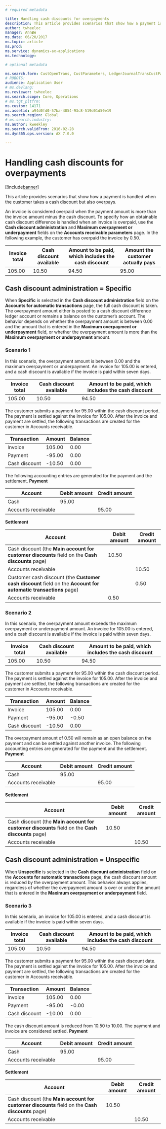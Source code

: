 ```yaml
---
# required metadata

title: Handling cash discounts for overpayments
description: This article provides scenarios that show how a payment is handled when the customer takes a cash discount but also overpays. 
author: twheeloc
manager: AnnBe
ms.date: 06/20/2017
ms.topic: article
ms.prod: 
ms.service: dynamics-ax-applications
ms.technology: 

# optional metadata

ms.search.form: CustOpenTrans, CustParameters, LedgerJournalTransCustPaym, LedgerJournalTransVendPaym, VendOpenTrans, VendParameters
# ROBOTS: 
audience: Application User
# ms.devlang: 
ms.reviewer: twheeloc
ms.search.scope: Core, Operations
# ms.tgt_pltfrm: 
ms.custom: 14171
ms.assetid: a94d0fd0-57ba-4054-93c8-519d01d50e19
ms.search.region: Global
# ms.search.industry: 
ms.author: kweekley
ms.search.validFrom: 2016-02-28
ms.dyn365.ops.version: AX 7.0.0

---
```


# Handling cash discounts for overpayments

[!include[banner](../includes/banner.md)]


This article provides scenarios that show how a payment is handled when the customer takes a cash discount but also overpays. 

An invoice is considered overpaid when the payment amount is more than the invoice amount minus the cash discount. To specify how an obtainable cash discount difference is handled when an invoice is overpaid, use the **Cash discount administration** and **Maximum overpayment or underpayment** fields on the **Accounts receivable parameters** page. In the following example, the customer has overpaid the invoice by 0.50.

| Invoice total | Cash discount available | Amount to be paid, which includes the cash discount | Amount the customer actually pays |
|---------------|-------------------------|-----------------------------------------------------|-----------------------------------|
| 105.00        | 10.50                   | 94.50                                               | 95.00                             |

## Cash discount administration = Specific
When **Specific** is selected in the **Cash discount administration** field on the **Accounts for automatic transactions** page, the full cash discount is taken. The overpayment amount either is posted to a cash discount difference ledger account or remains a balance on the customer’s account. The behavior depends on whether the overpayment amount is between 0.00 and the amount that is entered in the **Maximum overpayment or underpayment** field, or whether the overpayment amount is more than the **Maximum overpayment or underpayment** amount.

### Scenario 1

In this scenario, the overpayment amount is between 0.00 and the maximum overpayment or underpayment. An invoice for 105.00 is entered, and a cash discount is available if the invoice is paid within seven days.

| Invoice total | Cash discount available | Amount to be paid, which includes the cash discount |
|---------------|-------------------------|-----------------------------------------------------|
| 105.00        | 10.50                   | 94.50                                               |

The customer submits a payment for 95.00 within the cash discount period. The payment is settled against the invoice for 105.00. After the invoice and payment are settled, the following transactions are created for the customer in Accounts receivable.

| Transaction   | Amount | Balance |
|---------------|--------|---------|
| Invoice       | 105.00 | 0.00    |
| Payment       | -95.00 | 0.00    |
| Cash discount | -10.50 | 0.00    |

The following accounting entries are generated for the payment and the settlement. **Payment**

| Account             | Debit amount | Credit amount |
|---------------------|--------------|---------------|
| Cash                | 95.00        |               |
| Accounts receivable |              | 95.00         |

**Settlement**

| Account                                                                                                          | Debit amount | Credit amount |
|------------------------------------------------------------------------------------------------------------------|--------------|---------------|
| Cash discount (the **Main account for customer discounts** field on the **Cash discounts** page)                 | 10.50        |               |
| Accounts receivable                                                                                              |              | 10.50         |
| Customer cash discount (the **Customer cash discount** field on the **Account for automatic transactions** page) |              | 0.50          |
| Accounts receivable                                                                                              | 0.50         |               |

### Scenario 2

In this scenario, the overpayment amount exceeds the maximum overpayment or underpayment amount. An invoice for 105.00 is entered, and a cash discount is available if the invoice is paid within seven days.

| Invoice total | Cash discount available | Amount to be paid, which includes the cash discount |
|---------------|-------------------------|-----------------------------------------------------|
| 105.00        | 10.50                   | 94.50                                               |

The customer submits a payment for 95.00 within the cash discount period. The payment is settled against the invoice for 105.00. After the invoice and payment are settled, the following transactions are created for the customer in Accounts receivable.

| Transaction   | Amount | Balance |
|---------------|--------|---------|
| Invoice       | 105.00 | 0.00    |
| Payment       | -95.00 | -0.50   |
| Cash discount | -10.50 | 0.00    |

The overpayment amount of 0.50 will remain as an open balance on the payment and can be settled against another invoice. The following accounting entries are generated for the payment and the settlement. **Payment**

| Account             | Debit amount | Credit amount |
|---------------------|--------------|---------------|
| Cash                | 95.00        |               |
| Accounts receivable |              | 95.00         |

**Settlement**

| Account                                                                                          | Debit amount | Credit amount |
|--------------------------------------------------------------------------------------------------|--------------|---------------|
| Cash discount (the **Main account for customer discounts** field on the **Cash discounts** page) | 10.50        |               |
| Accounts receivable                                                                              |              | 10.50         |

## Cash discount administration = Unspecific
When **Unspecific** is selected in the **Cash discount administration** field on the **Accounts for automatic transactions** page, the cash discount amount is reduced by the overpayment amount. This behavior always applies, regardless of whether the overpayment amount is over or under the amount that is entered in the **Maximum overpayment or underpayment** field.

### Scenario 3

In this scenario, an invoice for 105.00 is entered, and a cash discount is available if the invoice is paid within seven days.

| Invoice total | Cash discount available | Amount to be paid, which includes the cash discount |
|---------------|-------------------------|-----------------------------------------------------|
| 105.00        | 10.50                   | 94.50                                               |

The customer submits a payment for 95.00 within the cash discount date. The payment is settled against the invoice for 105.00. After the invoice and payment are settled, the following transactions are created for the customer in Accounts receivable.

| Transaction   | Amount | Balance |
|---------------|--------|---------|
| Invoice       | 105.00 | 0.00    |
| Payment       | -95.00 | -0.00   |
| Cash discount | -10.00 | 0.00    |

The cash discount amount is reduced from 10.50 to 10.00. The payment and invoice are considered settled. **Payment**

| Account             | Debit amount | Credit amount |
|---------------------|--------------|---------------|
| Cash                | 95.00        |               |
| Accounts receivable |              | 95.00         |

**Settlement**

| Account                                                                                          | Debit amount | Credit amount |
|--------------------------------------------------------------------------------------------------|--------------|---------------|
| Cash discount (the **Main account for customer discounts** field on the **Cash discounts** page) | 10.50        |               |
| Accounts receivable                                                                              |              | 10.50         |





